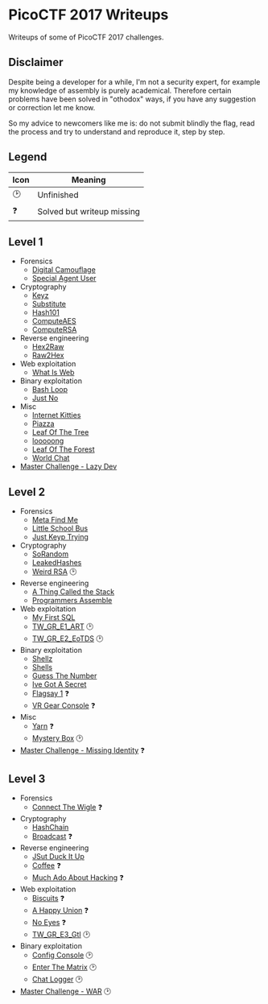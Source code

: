 # PicoCTF 2017 Writeups

Writeups of some of PicoCTF 2017 challenges.

## Disclaimer

Despite being a developer for a while, I'm not a security expert, for example my knowledge of assembly is purely academical. Therefore certain problems have been solved in "othodox" ways, if you have any suggestion or correction let me know.

So my advice to newcomers like me is: do not submit blindly the flag, read the process and try to understand and reproduce it, step by step.

## Legend

| Icon | Meaning |
| --- | --- |
| 🕑 | Unfinished |
| ❓ | Solved but writeup missing |

## Level 1

* Forensics
    * [Digital Camouflage](./level-1/forensics/digital-camouflage)
    * [Special Agent User](./level-1/forensics/special-agent-user)
* Cryptography
    * [Keyz](./level-1/cryptography/keyz)
    * [Substitute](./level-1/cryptography/substitute)
    * [Hash101](./level-1/cryptography/hash101)
    * [ComputeAES](./level-1/cryptography/computeaes)
    * [ComputeRSA](./level-1/cryptography/computersa)
* Reverse engineering
    * [Hex2Raw](./level-1/reverse-engineering/hex2raw)
    * [Raw2Hex](./level-1/reverse-engineering/raw2hex)
* Web exploitation
    * [What Is Web](./level-1/web-exploitation/what-is-web)
* Binary exploitation
    * [Bash Loop](./level-1/binary-exploitation/bash-loop)
    * [Just No](./level-1/binary-exploitation/just-no)
* Misc
    * [Internet Kitties](./level-1/misc/internet-kitties)
    * [Piazza](./level-1/misc/piazza)
    * [Leaf Of The Tree](./level-1/misc/leaf-of-the-tree)
    * [looooong](./level-1/misc/looooong)
    * [Leaf Of The Forest](./level-1/misc/leaf-of-the-forest)
    * [World Chat](./level-1/misc/world-chat)
* [Master Challenge - Lazy Dev](./level-1/master-challenge)

## Level 2

* Forensics
    * [Meta Find Me](./level-2/forensics/meta-find-me)
    * [Little School Bus](./level-2/forensics/little-school-bus)
    * [Just Keyp Trying](./level-2/forensics/just-keyp-trying)
* Cryptography
    * [SoRandom](./level-2/cryptography/sorandom)
    * [LeakedHashes](./level-2/cryptography/leaked-hashes)
    * [Weird RSA](./level-2/cryptography/weird-rsa) 🕑
* Reverse engineering
    * [A Thing Called the Stack](./level-2/a-thing-called-stack)
    * [Programmers Assemble](./level-2/programmers-assemble)
* Web exploitation
    * [My First SQL](./level-2/web-exploitation/my-first-sql)
    * [TW_GR_E1_ART](./level-2/web-exploitation/tw_gr_e1_art) 🕑
    * [TW_GR_E2_EoTDS](./level-2/web-exploitation/tw_gr_e2_eotds) 🕑
* Binary exploitation
    * [Shellz](./level-2/binary-exploitation/shellz)
    * [Shells](./level-2/binary-exploitation/shells)
    * [Guess The Number](./level-2/binary-exploitation/guess-the-number)
    * [Ive Got A Secret](./level-2/binary-exploitation/ive-got-a-secret)
    * [Flagsay 1](./level-2/binary-exploitation/flagsay-1) ❓
    * [VR Gear Console](./level-2/binary-exploitation/vr-gear-console) ❓
* Misc
    * [Yarn](./level-2/misc/yarn) ❓
    * [Mystery Box](./level-2/misc/mistery-box) 🕑
* [Master Challenge - Missing Identity](./level-2/master-challenge) ❓

## Level 3

* Forensics
    * [Connect The Wigle](./level-3/forensics/connect-the-wigle) ❓
* Cryptography
    * [HashChain](./level-3/cryptography/hashchain)
    * [Broadcast](./level-3/cryptography/broadcast) ❓
* Reverse engineering
    * [JSut Duck It Up](./level-3/reverse-engineering/jsut-duck-it-up)
    * [Coffee](./level-3/reverse-engineering/coffee) ❓
    * [Much Ado About Hacking](./level-3/reverse-engineering/much-ado-about-hacking) ❓
* Web exploitation
    * [Biscuits](./level-3/reverse-engineering/biscuits) ❓
    * [A Happy Union](./level-3/reverse-engineering/a-happy-union) ❓
    * [No Eyes](./level-3/reverse-engineering/no-eyes) ❓
    * [TW_GR_E3_GtI](./level-3/reverse-engineering/tw_gr_e3_gti) 🕑
* Binary exploitation
    * [Config Console](./level-3/binary-exploitation/config-console) 🕑
    * [Enter The Matrix](./level-3/binary-exploitation/enter-the-matrix) 🕑
    * [Chat Logger](./level-3/binary-exploitation/chat-logger) 🕑
* [Master Challenge - WAR](./level-3/master-challenge) 🕑
    